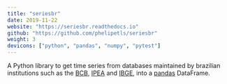 ```yaml
---
title: "seriesbr"
date: 2019-11-22
website: "https://seriesbr.readthedocs.io"
github: "https://github.com/phelipetls/seriesbr"
weight: 3
devicons: ["python", "pandas", "numpy", "pytest"]
---
```


A Python library to get time series from databases maintained by brazilian
institutions such as the [BCB](https://www3.bcb.gov.br/sgspub),
[IPEA](http://ipeadata.gov.br/beta3/) and
[IBGE](https://sidra.ibge.gov.br/home/ipp/brasil), into a
[pandas](https://pandas.pydata.org) DataFrame.
